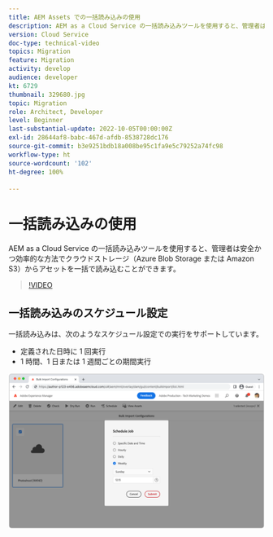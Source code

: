 ```yaml
---
title: AEM Assets での一括読み込みの使用
description: AEM as a Cloud Service の一括読み込みツールを使用すると、管理者は安全かつ効率的な方法でクラウドストレージ（Azure Blob Storage または Amazon S3）からアセットを一括で読み込むことができます。
version: Cloud Service
doc-type: technical-video
topics: Migration
feature: Migration
activity: develop
audience: developer
kt: 6729
thumbnail: 329680.jpg
topic: Migration
role: Architect, Developer
level: Beginner
last-substantial-update: 2022-10-05T00:00:00Z
exl-id: 28644af8-babc-467d-afdb-8538728dc176
source-git-commit: b3e9251bdb18a008be95c1fa9e5c79252a74fc98
workflow-type: ht
source-wordcount: '102'
ht-degree: 100%

---
```


# 一括読み込みの使用

AEM as a Cloud Service の一括読み込みツールを使用すると、管理者は安全かつ効率的な方法でクラウドストレージ（Azure Blob Storage または Amazon S3）からアセットを一括で読み込むことができます。

>[!VIDEO](https://video.tv.adobe.com/v/329680?quality=12&learn=on)

## 一括読み込みのスケジュール設定

一括読み込みは、次のようなスケジュール設定での実行をサポートしています。

+ 定義された日時に 1 回実行
+ 1 時間、1 日または 1 週間ごとの期間実行

![一括読み込みのスケジュール](./assets/bulk-import/schedule.png)